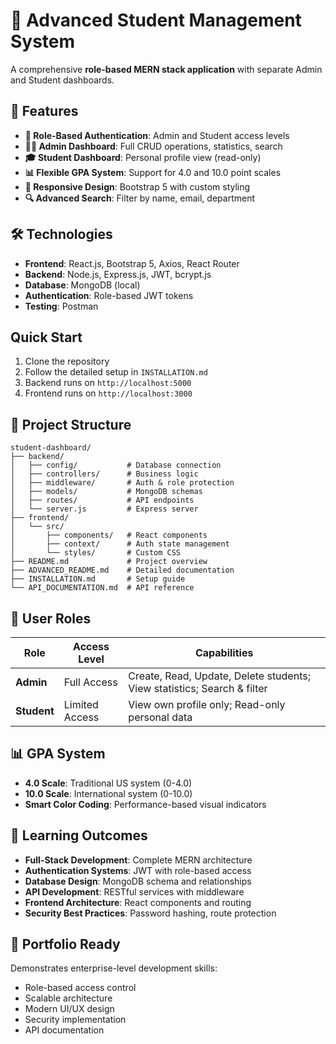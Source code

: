 # 🚀 Advanced Student Management System

A comprehensive **role-based MERN stack application** with separate Admin and Student dashboards.

## 🎯 Features
- **🔐 Role-Based Authentication**: Admin and Student access levels
- **🧑💼 Admin Dashboard**: Full CRUD operations, statistics, search
- **🎓 Student Dashboard**: Personal profile view (read-only)
- **📊 Flexible GPA System**: Support for 4.0 and 10.0 point scales
- **📱 Responsive Design**: Bootstrap 5 with custom styling
- **🔍 Advanced Search**: Filter by name, email, department

## 🛠️ Technologies
- **Frontend**: React.js, Bootstrap 5, Axios, React Router
- **Backend**: Node.js, Express.js, JWT, bcrypt.js
- **Database**: MongoDB (local)
- **Authentication**: Role-based JWT tokens
- **Testing**: Postman

## Quick Start
1. Clone the repository
2. Follow the detailed setup in `INSTALLATION.md`
3. Backend runs on `http://localhost:5000`
4. Frontend runs on `http://localhost:3000`

## 🏢 Project Structure
```
student-dashboard/
├── backend/
│   ├── config/           # Database connection
│   ├── controllers/      # Business logic
│   ├── middleware/       # Auth & role protection
│   ├── models/           # MongoDB schemas
│   ├── routes/           # API endpoints
│   └── server.js         # Express server
├── frontend/
│   └── src/
│       ├── components/   # React components
│       ├── context/      # Auth state management
│       └── styles/       # Custom CSS
├── README.md             # Project overview
├── ADVANCED_README.md    # Detailed documentation
├── INSTALLATION.md       # Setup guide
└── API_DOCUMENTATION.md  # API reference
```

## 👥 User Roles

| Role | Access Level | Capabilities |
|------|-------------|-------------|
| **Admin** | Full Access | Create, Read, Update, Delete students; View statistics; Search & filter |
| **Student** | Limited Access | View own profile only; Read-only personal data |

## 📊 GPA System
- **4.0 Scale**: Traditional US system (0-4.0)
- **10.0 Scale**: International system (0-10.0)
- **Smart Color Coding**: Performance-based visual indicators

## 🎯 Learning Outcomes
- **Full-Stack Development**: Complete MERN architecture
- **Authentication Systems**: JWT with role-based access
- **Database Design**: MongoDB schema and relationships
- **API Development**: RESTful services with middleware
- **Frontend Architecture**: React components and routing
- **Security Best Practices**: Password hashing, route protection

## 🚀 Portfolio Ready
Demonstrates enterprise-level development skills:
- Role-based access control
- Scalable architecture
- Modern UI/UX design
- Security implementation
- API documentation